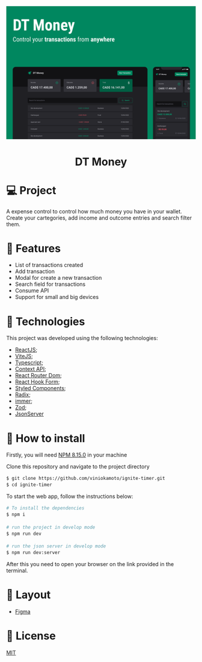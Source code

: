 <div align='center'>
        <img src="./readme-resources/cover.png" alt="Logo"/>
</div>

<h1 align='center'>
    DT Money
</h1>


 # 💻 Project
 
A expense control to control how much money you have in your wallet. Create your cartegories, add income and outcome entries and search filter them.
 
 # 🧩 Features
 - List of transactions created
- Add transaction 
- Modal for create a new transaction
- Search field for transactions
- Consume API
- Support for small and big devices

 # 🧪 Technologies

This project was developed using the following technologies:
- [ReactJS](https://pt-br.reactjs.org/);
- [ViteJS](https://vitejs.dev/);
- [Typescript](https://www.typescriptlang.org/);
- [Context API](https://pt-br.reactjs.org/docs/context.html);
- [React Router Dom](https://v5.reactrouter.com/web/guides/quick-start);
- [React Hook Form](https://react-hook-form.com/);
- [Styled Components](https://styled-components.com/);
- [Radix](https://github.com/radix-ui);
- [immer](https://github.com/immerjs/immer);
- [Zod](https://github.com/colinhacks/zod);
- [JsonServer](https://github.com/typicode/json-server)

# 🚀 How to install
Firstly, you will need [NPM 8.15.0](https://www.npmjs.com/) in your machine

Clone this repository and navigate to the project directory
```bash
$ git clone https://github.com/viniokamoto/ignite-timer.git
$ cd ignite-timer
```
To start the web app, follow the instructions below:
```bash
# To install the dependencies
$ npm i

# run the project in develop mode
$ npm run dev

# run the json server in develop mode
$ npm run dev:server
```

After this you need to open your browser on the link provided in the terminal.

# 🎨 Layout
- [Figma](https://www.figma.com/file/NLHJDMvtbQFY05NGXWxvPO/DT-Money?node-id=42020%3A2584)

# 📃 License
[MIT](https://choosealicense.com/licenses/mit/)
